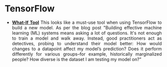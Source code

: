 # TensorFlow

<div align="justify">

* **[What-If Tool](https://ai.googleblog.com/2018/09/the-what-if-tool-code-free-probing-of.html?m=1)** This looks like a must-use tool when using TensorFlow to build a new model. As per the blog post "Building effective machine learning (ML) systems means asking a lot of questions. It's not enough to train a model and walk away. Instead, good practitioners act as detectives, probing to understand their model better: How would changes to a datapoint affect my model’s prediction? Does it perform differently for various groups–for example, historically marginalized people? How diverse is the dataset I am testing my model on?"

</div>
